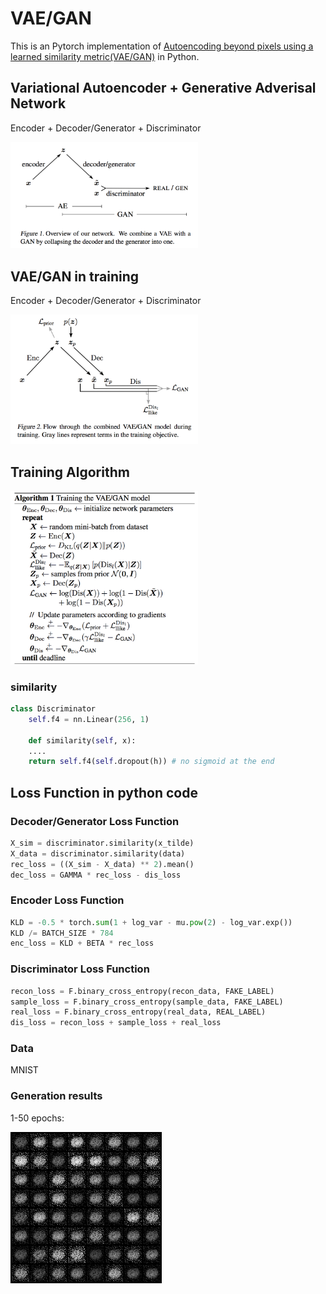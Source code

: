 # VAE/GAN

This is an Pytorch implementation of [Autoencoding beyond pixels using a learned similarity metric(VAE/GAN)](https://arxiv.org/abs/1512.09300) in Python.

## Variational Autoencoder + Generative Adverisal Network

Encoder + Decoder/Generator + Discriminator

<img src="https://github.com/edchengg/VAE_GAN/blob/master/imgs/vaegan.png" width="300">

## VAE/GAN in training

Encoder + Decoder/Generator + Discriminator

<img src="https://github.com/edchengg/VAE_GAN/blob/master/imgs/vaegant.png" width="300">

## Training Algorithm

<img src="https://github.com/edchengg/VAE_GAN/blob/master/imgs/algo.png" width="300">

### similarity

```python
class Discriminator
	self.f4 = nn.Linear(256, 1)

	def similarity(self, x):
	....
	return self.f4(self.dropout(h)) # no sigmoid at the end
```

## Loss Function in python code

### Decoder/Generator Loss Function
```python
X_sim = discriminator.similarity(x_tilde)
X_data = discriminator.similarity(data)
rec_loss = ((X_sim - X_data) ** 2).mean()
dec_loss = GAMMA * rec_loss - dis_loss
```

### Encoder Loss Function
```python
KLD = -0.5 * torch.sum(1 + log_var - mu.pow(2) - log_var.exp())
KLD /= BATCH_SIZE * 784
enc_loss = KLD + BETA * rec_loss
```

### Discriminator Loss Function
```python
recon_loss = F.binary_cross_entropy(recon_data, FAKE_LABEL)
sample_loss = F.binary_cross_entropy(sample_data, FAKE_LABEL)
real_loss = F.binary_cross_entropy(real_data, REAL_LABEL)
dis_loss = recon_loss + sample_loss + real_loss
```

### Data
MNIST

### Generation results

1-50 epochs:

![Alt Text](https://github.com/edchengg/VAE_GAN/blob/master/imgs/result.gif)